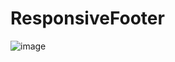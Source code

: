 # ResponsiveFooter
![image](https://user-images.githubusercontent.com/113137185/215496890-fc655c28-7976-4e28-a369-77aa83d305b4.png)
